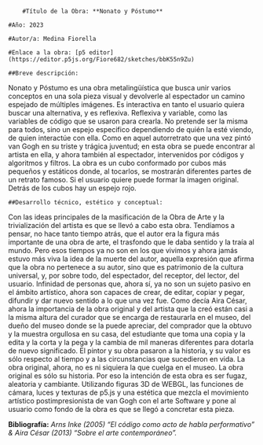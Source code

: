 		#Título de la Obra: **Nonato y Póstumo**

	#Año: 2023

	#Autor/a: Medina Fiorella

	#Enlace a la obra: [p5 editor] (https://editor.p5js.org/Fiore682/sketches/bbK55n9Zu)

	##Breve descripción: 
Nonato y Póstumo es una obra metalingüística que busca unir varios conceptos en una sola pieza visual y devolverle al espectador un camino espejado de múltiples imágenes. Es interactiva en tanto el usuario quiera buscar una alternativa, y es reflexiva. Reflexiva y variable, como las variables de código que se usaron para crearla. No pretende ser la misma para todos, sino un espejo especifico dependiendo de quién la esté viendo, de quien interactúe con ella. 
Como en aquel autorretrato que una vez pintó van Gogh en su triste y trágica juventud; en esta obra se puede encontrar al artista en ella, y ahora también al espectador, intervenidos por códigos y algoritmos y filtros. 
La obra es un cubo conformado por cubos más pequeños y estáticos donde, al tocarlos, se mostrarán diferentes partes de un retrato famoso. Si el usuario quiere puede formar la imagen original. Detrás de los cubos hay un espejo rojo.

	##Desarrollo técnico, estético y conceptual: 
Con las ideas principales de la masificación de la Obra de Arte y la trivialización del artista es que se llevó a cabo esta obra. Tendíamos a pensar, no hace tanto tiempo atrás, que el autor era la figura más importante de una obra de arte, el trasfondo que le daba sentido y la traía al mundo. Pero esos tiempos ya no son en los que vivimos y ahora jamás estuvo más viva la idea de la muerte del autor, aquella expresión que afirma que la obra no pertenece a su autor, sino que es patrimonio de la cultura universal, y, por sobre todo, del espectador, del receptor, del lector, del usuario. Infinidad de personas que, ahora sí, ya no son un sujeto pasivo en el ámbito artístico, ahora son capaces de crear, de editar, copiar y pegar, difundir y dar nuevo sentido a lo que una vez fue. 
Como decía Aira César, ahora la importancia de la obra original y del artista que la creó están casi a la misma altura del curador que se encarga de restaurarla en el museo, del dueño del museo donde se la puede apreciar, del comprador que la obtuvo y la muestra orgullosa en su casa, del estudiante que toma una copia y la edita y la corta y la pega y la cambia de mil maneras diferentes para dotarla de nuevo significado. 
El pintor y su obra pasaron a la historia, y su valor es sólo respecto al tiempo y a las circunstancias que sucedieron en vida. La obra original, ahora, no es ni siquiera la que cuelga en el museo. La obra original es sólo su historia. Por eso la intención de esta obra es ser fugaz, aleatoria y cambiante.
Utilizando figuras 3D de WEBGL, las funciones de cámara, luces y texturas de p5.js y una estética que mezcla el movimiento artístico postimpresionista de van Gogh con el arte Software y pone al usuario como fondo de la obra es que se llegó a concretar esta pieza.

**Bibliografía:** *Arns Inke (2005) “El código como acto de habla performativo” & Aira César (2013) “Sobre el arte contemporáneo”.*
